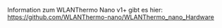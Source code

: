 Information zum WLANThermo Nano v1+ gibt es hier: https://github.com/WLANThermo-nano/WLANThermo_nano_Hardware
